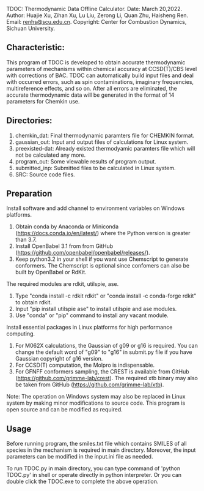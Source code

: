 TDOC: Thermodynamic Data Offline Calculator. 
Date: March 20,2022.
Author: Huajie Xu, Zihan Xu, Lu Liu, Zerong Li, Quan Zhu, Haisheng Ren.
Email: renhs@scu.edu.cn.
Copyright: Center for Combustion Dynamics, Sichuan University.

## Characteristic:
This program of TDOC is developed to obtain accurate thermodynamic parameters of mechanisms within chemical accuracy at CCSD(T)/CBS level with corrections of BAC. 
TDOC can automatically build input files and deal with occurred errors, such as spin contaminations, imaginary frequencies, multireference effects, and so on. After all errors 
are eliminated, the accurate thermodynamic data will be generated in the format of 14 parameters for Chemkin use.


## Directories:

1. chemkin_dat: Final thermodynamic paramters file for CHEMKIN format.
2. gaussian_out: Input and output files of calculations for Linux system.
3. preexisted-dat: Already existed thermodyamic paramters file which will not be calculated any more.
4. program_out: Some viewable results of program output.
5. submitted_inp: Submitted files to be calculated in Linux system.
6. SRC: Source code files.


## Preparation

Install software and add channel to environment variables on Windows platforms.
1. Obtain conda by Anaconda or Miniconda (https://docs.conda.io/en/latest/) where the Python version is greater than 3.7.
2. Install OpenBabel 3.1 from from GitHub (https://github.com/openbabel/openbabel/releases/).
3. Keep python3.2 in your shell if you want use Chemscript to generate conformers. The Chemscript is optional since confomers can also be built by OpenBabel or RdKit.

The required modules are rdkit, utilspie, ase.
1. Type "conda install -c rdkit rdkit" or "conda install -c conda-forge rdkit" to obtain rdkit.
2. Input "pip install utilspie ase" to install utilspie and ase modules.
3. Use "conda" or "pip" command to install any vacant module.

Install essential packages in Linux platforms for high performance computing.
1. For M062X calculations, the Gaussian of g09 or g16 is required. You can change the  default word of "g09" to "g16" in submit.py file if you have Gaussian copyright of g16 version.  
2. For CCSD(T) computation, the Molpro is indispensable.
3. For GFNFF conformers sampling, the CREST is available from GitHub (https://github.com/grimme-lab/crest). The required xtb binary may also be taken from GitHub (https://github.com/grimme-lab/xtb).

Note: The operation on Windows system may also be replaced in Linux system by making minor modifications to source code. This program is open source and can be modified as required.

## Usage

Before running  program, the smiles.txt file which contains SMILES of all species in the mechanism is required in main directory. Moreover, the input parameters can be modified in the input.ini file as needed. 

To run TDOC.py in main directory, you can type command of 'python  TDOC.py' in shell or operate directly in python interpreter. Or you can double click the TDOC.exe to complete the above operation.

